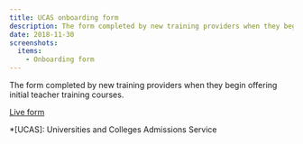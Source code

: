 ```yaml
---
title: UCAS onboarding form
description: The form completed by new training providers when they begin offering initial teacher training courses.
date: 2018-11-30
screenshots:
  items:
    - Onboarding form
---
```


The form completed by new training providers when they begin offering initial teacher training courses.

[Live form](https://www.ucasdigital.com/misc/UTT_form/uttform.html)

*[UCAS]: Universities and Colleges Admissions Service
